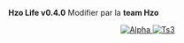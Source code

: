 <b>Hzo Life v0.4.0</b> Modifier par la <b>team Hzo</b> 
<p align="center">
    <a href="">
        <img src="https://www.google.fr/url?sa=i&rct=j&q=&esrc=s&source=images&cd=&cad=rja&uact=8&ved=0ahUKEwiy4KXszI_TAhXGXBQKHb7sCeYQjRwIBw&url=https%3A%2F%2Fgame-guide.fr%2F35036-semaine-des-jeux-en-ligne-35%2F&bvm=bv.151426398,d.d24&psig=AFQjCNGxGBrwoUSx13uOKwgIA_74KIbzkQ&ust=1491560179951674" alt="Alpha">
    </a>
       <a href="">
        <img src="https://img.shields.io/badge/Discord-Join%20chat%20→-738bd7.svg" alt="Ts3">
    </a>
</p>
